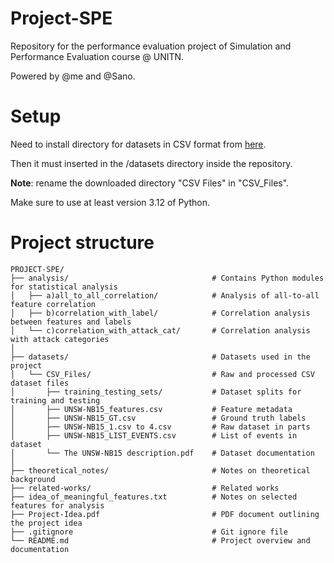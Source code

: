 # Project-SPE

Repository for the performance evaluation project of Simulation and Performance Evaluation course @ UNITN.

Powered by @me and @Sano.

# Setup
Need to install directory for datasets in CSV format from <a href="https://unsw-my.sharepoint.com/:f:/g/personal/z5025758_ad_unsw_edu_au/EnuQZZn3XuNBjgfcUu4DIVMBLCHyoLHqOswirpOQifr1ag?e=gKWkLS">here</a>.

Then it must inserted in the /datasets directory inside the repository.

**Note**: rename the downloaded directory "CSV Files" in "CSV_Files".

Make sure to use at least version 3.12 of Python.

# Project structure
```
PROJECT-SPE/
├── analysis/                                # Contains Python modules for statistical analysis
│   ├── a)all_to_all_correlation/            # Analysis of all-to-all feature correlation
│   ├── b)correlation_with_label/            # Correlation analysis between features and labels
│   └── c)correlation_with_attack_cat/       # Correlation analysis with attack categories
│
├── datasets/                                # Datasets used in the project
│   └── CSV_Files/                           # Raw and processed CSV dataset files
│       ├── training_testing_sets/           # Dataset splits for training and testing
│       ├── UNSW-NB15_features.csv           # Feature metadata
│       ├── UNSW-NB15_GT.csv                 # Ground truth labels
│       ├── UNSW-NB15_1.csv to 4.csv         # Raw dataset in parts
│       ├── UNSW-NB15_LIST_EVENTS.csv        # List of events in dataset
│       └── The UNSW-NB15 description.pdf    # Dataset documentation
│
├── theoretical_notes/                       # Notes on theoretical background
├── related-works/                           # Related works
├── idea_of_meaningful_features.txt          # Notes on selected features for analysis
├── Project-Idea.pdf                         # PDF document outlining the project idea
├── .gitignore                               # Git ignore file
└── README.md                                # Project overview and documentation
```
